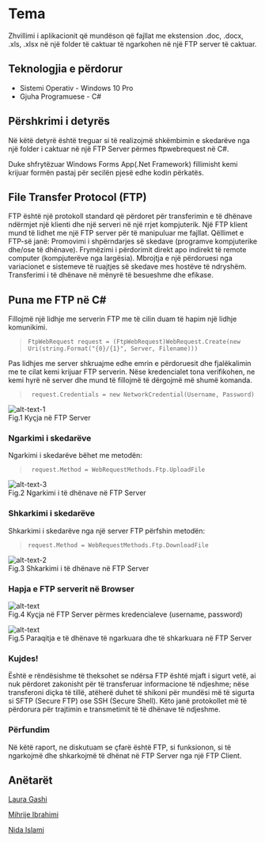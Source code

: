 # Tema

Zhvillimi i aplikacionit që mundëson që fajllat me ekstension .doc, .docx, .xls, .xlsx në një folder të caktuar të ngarkohen në një FTP server të caktuar.

## Teknologjia e përdorur

- Sistemi Operativ - Windows 10 Pro
- Gjuha Programuese - C# 

## Përshkrimi i detyrës

Në këtë detyrë është treguar si të realizojmë shkëmbimin e skedarëve nga një folder i caktuar në një FTP Server përmes ftpwebrequest në C#.

Duke shfrytëzuar Windows Forms App(.Net Framework) fillimisht kemi krijuar formën pastaj për secilën pjesë edhe kodin përkatës.

## File Transfer Protocol (FTP) 

FTP është një protokoll standard që përdoret për transferimin e të dhënave ndërmjet një klienti dhe një serveri në një rrjet kompjuterik. Një FTP klient mund të lidhet me një FTP server për të manipuluar me fajllat.
Qëllimet e FTP-së janë:
Promovimi i shpërndarjes së skedave (programve kompjuterike dhe/ose të dhënave).
Frymëzimi i përdorimit direkt apo indirekt të remote computer (kompjuterëve nga largësia).
Mbrojtja e një përdoruesi nga variacionet e sistemeve të ruajtjes së skedave mes hostëve të ndryshëm.
Transferimi i të dhënave në mënyrë të besueshme dhe efikase.

## Puna me FTP në C#

Fillojmë një lidhje me serverin FTP me të cilin duam të hapim një lidhje komunikimi.

> `FtpWebRequest request = (FtpWebRequest)WebRequest.Create(new Uri(string.Format("{0}/{1}", Server, Filename)))` <br />

Pas lidhjes me server shkruajme edhe emrin e përdoruesit dhe fjalëkalimin me te cilat kemi krijuar FTP serverin. Nëse kredencialet tona verifikohen, ne kemi hyrë në server dhe mund të fillojmë të dërgojmë më shumë komanda.

> ` request.Credentials = new NetworkCredential(Username, Password)`

![alt-text-1](README/2.PNG) <br/> Fig.1 Kyçja në FTP Server

### Ngarkimi i skedarëve

Ngarkimi i skedarëve bëhet me metodën:

> ` request.Method = WebRequestMethods.Ftp.UploadFile` <br />

![alt-text-3](README/3.PNG)<br/> Fig.2 Ngarkimi i të dhënave në FTP Server

### Shkarkimi i skedarëve

Shkarkimi i skedarëve nga një server FTP përfshin metodën:

> ` request.Method = WebRequestMethods.Ftp.DownloadFile ` <br />

![alt-text-2](README/4.PNG) <br/> Fig.3 Shkarkimi i të dhënave në FTP Server

 ### Hapja e FTP serverit në Browser
 
 ![alt-text](README/5.PNG) <br/> Fig.4 Kyçja në FTP Server përmes kredencialeve (username, password)

 ![alt-text](README/6.PNG) <br/> Fig.5 Paraqitja e të dhënave të ngarkuara dhe të shkarkuara në FTP Server
 
 ### Kujdes!

Është e rëndësishme të theksohet se ndërsa FTP është mjaft i sigurt vetë, ai nuk përdoret zakonisht për të transferuar informacione të ndjeshme; nëse transferoni diçka të tillë, atëherë duhet të shikoni për mundësi më të sigurta si SFTP (Secure FTP) ose SSH (Secure Shell). Këto janë protokollet më të përdorura për trajtimin e transmetimit të të dhënave të ndjeshme.

### Përfundim

Në këtë raport, ne diskutuam se çfarë është FTP, si funksionon, si të ngarkojmë dhe shkarkojmë të dhënat në FTP Server nga një FTP Client.
 
 ## Anëtarët

[Laura Gashi](https://github.com/LauraGashi)

[Mihrije Ibrahimi](https://github.com/MihirijeIbrahimi)

[Nida Islami](https://github.com/nidaislami)



